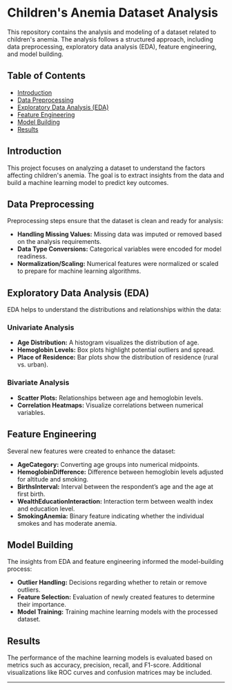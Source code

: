 # Children's Anemia Dataset Analysis

This repository contains the analysis and modeling of a dataset related to children's anemia. The analysis follows a structured approach, including data preprocessing, exploratory data analysis (EDA), feature engineering, and model building.

## Table of Contents

- [Introduction](#introduction)
- [Data Preprocessing](#data-preprocessing)
- [Exploratory Data Analysis (EDA)](#exploratory-data-analysis-eda)
- [Feature Engineering](#feature-engineering)
- [Model Building](#model-building)
- [Results](#results)

## Introduction

This project focuses on analyzing a dataset to understand the factors affecting children's anemia. The goal is to extract insights from the data and build a machine learning model to predict key outcomes.

## Data Preprocessing

Preprocessing steps ensure that the dataset is clean and ready for analysis:

- **Handling Missing Values:** Missing data was imputed or removed based on the analysis requirements.
- **Data Type Conversions:** Categorical variables were encoded for model readiness.
- **Normalization/Scaling:** Numerical features were normalized or scaled to prepare for machine learning algorithms.

## Exploratory Data Analysis (EDA)

EDA helps to understand the distributions and relationships within the data:

### Univariate Analysis

- **Age Distribution:** A histogram visualizes the distribution of age.
- **Hemoglobin Levels:** Box plots highlight potential outliers and spread.
- **Place of Residence:** Bar plots show the distribution of residence (rural vs. urban).

### Bivariate Analysis

- **Scatter Plots:** Relationships between age and hemoglobin levels.
- **Correlation Heatmaps:** Visualize correlations between numerical variables.

## Feature Engineering

Several new features were created to enhance the dataset:

- **AgeCategory:** Converting age groups into numerical midpoints.
- **HemoglobinDifference:** Difference between hemoglobin levels adjusted for altitude and smoking.
- **BirthsInterval:** Interval between the respondent’s age and the age at first birth.
- **WealthEducationInteraction:** Interaction term between wealth index and education level.
- **SmokingAnemia:** Binary feature indicating whether the individual smokes and has moderate anemia.

## Model Building

The insights from EDA and feature engineering informed the model-building process:

- **Outlier Handling:** Decisions regarding whether to retain or remove outliers.
- **Feature Selection:** Evaluation of newly created features to determine their importance.
- **Model Training:** Training machine learning models with the processed dataset.

## Results

The performance of the machine learning models is evaluated based on metrics such as accuracy, precision, recall, and F1-score. Additional visualizations like ROC curves and confusion matrices may be included.

---

 
